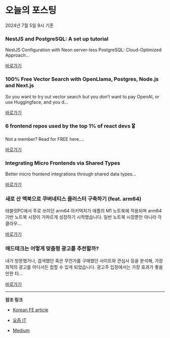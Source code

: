# 오늘의 포스팅 
2024년 7월 5일 9시 기준 

### NestJS and PostgreSQL: A set up tutorial 

 NestJS Configuration with Neon server-less PostgreSQL: Cloud-Optimized Approach... 

 [바로가기](https://medium.com/m/signin?actionUrl=https%3A%2F%2Fmedium.com%2F_%2Fbookmark%2Fp%2F2cd4505671a1&operation=register&redirect=https%3A%2F%2Fmedium.com%2F%40ihor.ivlievv%2Fnestjs-and-postgresql-a-set-up-tutorial-2cd4505671a1&source=---------0-84----------javascript------bookmark_preview----8803f5ce_e383_40d0_b0a8_738fccf2c0b9-------) 

### 100% Free Vector Search with OpenLlama, Postgres, Node.js and Next.js 

 So you want to try out vector search but you don’t want to pay OpenAI, or use Huggingface, and you d... 

 [바로가기](https://medium.com/m/signin?actionUrl=https%3A%2F%2Fmedium.com%2F_%2Fbookmark%2Fp%2Fe496856766f7&operation=register&redirect=https%3A%2F%2Fjavascript.plainenglish.io%2F100-free-vector-search-with-openllama-postgres-nodejs-and-nextjs-e496856766f7&source=---------0-84----------typescript------bookmark_preview----2b05f5da_4669_4103_b31b_eaeff8a9eaf4-------) 

### 6 frontend repos used by the top 1% of react devs 🎖️ 

 Not a member? Read for FREE here.... 

 [바로가기](https://medium.com/m/signin?actionUrl=https%3A%2F%2Fmedium.com%2F_%2Fbookmark%2Fp%2Fa7784de2ec80&operation=register&redirect=https%3A%2F%2Flevelup.gitconnected.com%2F6-frontend-repos-used-by-the-top-1-of-react-devs-%25EF%25B8%258F-a7784de2ec80&source=---------0-84----------frontend------bookmark_preview----8eff5880_21e0_48bc_8e06_f88a12f1797a-------) 

### Integrating Micro Frontends via Shared Types 

 Better micro frontend integrations through shared data types... 

 [바로가기](https://medium.com/m/signin?actionUrl=https%3A%2F%2Fmedium.com%2F_%2Fbookmark%2Fp%2F45971f7e6ce6&operation=register&redirect=https%3A%2F%2Fblog.bitsrc.io%2Fintegrating-micro-frontends-via-shared-types-45971f7e6ce6&source=---------0-84----------reactjs------bookmark_preview----8bc92938_269e_45af_afee_85e182268a1e-------) 

### 새로 산 맥북으로 쿠버네티스 클러스터 구축하기 (feat. arm64) 

 태블릿PC에서 주로 쓰이던 arm64 아키텍처가 애플의 M1 노트북에 적용되며 arm64 기반 노트북 시장이 가파르게 성장하기 시작했습니다. 일반 노트북 시장뿐만 아니라 각 클라우... 

 [바로가기](https://yozm.wishket.com/magazine/detail/2658/) 

### 애드테크는 어떻게 맞춤형 광고를 추천할까? 

 내가 방문했거나, 검색했던 혹은 무언가를 구매했던 사이트와 관심사 등을 분석해, 가장 최적의 광고를 어디서든 접할 수 있게 되었습니다. 광고주 입장에서는 가장 효과가 좋을 만한 타... 

 [바로가기](https://yozm.wishket.com/magazine/detail/2657/) 

---

**참조 링크**

- [Korean FE article](https://kofearticle.substack.com) 

- [요즘 IT](https://yozm.wishket.com/magazine) 

- [Medium](https://medium.com) 

